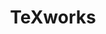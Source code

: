 ---
title: "TeXworks"

info: "A TeX front-end program (working environment) that is GUI TeX editor"

image: "https://upload.wikimedia.org/wikipedia/commons/b/b7/TeXworks_icon_128.png"

status: "Active"

website: ["https://www.tug.org/texworks/"]

get_it:
  - ["Authentic", "https://www.tug.org/texworks/#Getting_TeXworks"]

description: |
  TeXworks is free and open-source [TeX editor](/search#tex_editor), available for Windows, Linux and OS X, released under GPL v2.
  
  > It is a Qt-based graphical user interface to the TeX [typesetting](/search#typesetting) system and its LaTeX, ConTeXt, and [XeTeX](/softwares/xetex/) extensions. TeXworks is targeted at direct generation of PDF output. It has a built-in PDF viewer using the poppler library; the viewer has auto-refresh capability, and also features SyncTeX support (which allows the user to synchronize the PDF viewer position with the source, and vice versa with a single click). \- [Wikipedia](https://en.wikipedia.org/w/index.php?title=TeXworks&oldid=875136087)
  
  [Mailing list](https://tug.org/mailman/listinfo/texworks)

developer: ["Jonathan Kew", "Stefan Löffler", "Charlie Sharpsteen"]

initial_release: "September 2009"

repository: ["https://github.com/TeXworks/texworks"]

written_in: ["C++", "C"]

platform:
  - dskp:
      - ["Linux", "o"]
      - ["Windows", "o"]
      - ["macOS", "o"]

categories: ["TeX Editor"]

license: ["GPL v2"]

social:
  - name: "Wikipedia"
    url: "https://en.wikipedia.org/wiki/TeXworks"
  - name: "GitHub"
    url: "https://github.com/TeXworks/texworks"

source:
  description: ["https://www.tug.org/texworks/", "https://en.wikipedia.org/w/index.php?title=TeXworks&oldid=875136087"]
  developer: ["https://www.tug.org/texworks/", "https://en.wikipedia.org/w/index.php?title=TeXworks&oldid=875136087"]
  initial_release: ["https://www.tug.org/texworks/"]
  written_in: ["https://github.com/TeXworks/texworks"]
  platform:
    - dskp: ["https://www.tug.org/texworks/#Getting_TeXworks"]
  license: ["https://github.com/TeXworks/texworks/blob/master/COPYING"]
  status: ["https://github.com/TeXworks/texworks/graphs/contributors", "https://www.tug.org/texworks/"]

---